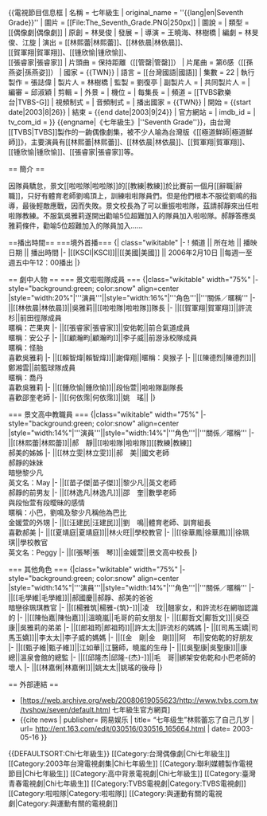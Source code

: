 {{電視節目信息框
| 名稱       = 七年級生
| original_name = ''{{lang|en|Seventh Grade}}''
| 圖片       = [[File:The_Seventh_Grade.PNG|250px]]
| 圖說       = 
| 類型       = [[偶像劇|偶像劇]]
| 原創       = 林旻俊
| 發展       = 
| 導演       = 王曉海、林樹橋
| 編劇       = 林旻俊、江旋
| 演出       = [[林熙蕾|林熙蕾]]、[[林依晨|林依晨]]、<br />[[賀軍翔|賀軍翔]]、[[锺欣愉|锺欣愉]]、<br />[[張睿家|張睿家]]
| 片頭曲     = 保持距離（[[管罄|管罄]]）
| 片尾曲     = 第6感（[[孫燕姿|孫燕姿]]）
| 國家       = {{TWN}}
| 語言       = [[台灣國語|國語]]
| 集數       = 22
| 執行製作   = 張誌偉
| 製片人     = 林樹橋
| 監製       = 劉復亭
| 副製片人   = 
| 共同製片人 = 
| 編審       = 邱淑穎
| 剪輯       = 
| 外景       = 
| 機位       = 
| 每集長     = 
| 頻道       = [[TVBS歡樂台|TVBS-G]]
| 視頻制式   = 
| 音頻制式   = 
| 播出國家   = {{TWN}}
| 開始       = {{start date|2003|8|26}}
| 結束       = {{end date|2003|9|24}}
| 官方網站   = 
| imdb_id    = 
| tv_com_id  = 
}}
{{engname|《七年級生》|''Seventh Grade''}}，由台灣[[TVBS|TVBS]]製作的一齣偶像劇集，被不少人喻為台灣版《[[極道鮮師|極道鮮師]]》，主要演員有[[林熙蕾|林熙蕾]]、[[林依晨|林依晨]]、[[賀軍翔|賀軍翔]]、[[锺欣愉|锺欣愉]]、[[張睿家|張睿家]]等。

== 簡介 ==

因隊員驕怠，景文[[啦啦隊|啦啦隊]]的[[教練|教練]]於比賽前一個月[[辭職|辭職]]，只好有體育老師劉鳴頂上，訓練啦啦隊員們。但是他們根本不服從劉鳴的指導，最後輕敵應戰，因而失敗。景文校長為了可以重振啦啦隊，茲請郝靜來出任啦啦隊教練。不服氣吳雅莉遂開出勸喻5位超難加入的隊員加入啦啦隊。郝靜答應吳雅莉條件，勸喻5位超難加入的隊員加入……

==播出時間==
===境外首播===
{| class="wikitable"
|-
! 頻道 || 所在地 || 播映日期 || 播出時間
|-
|[[KSCI|KSCI]]||[[美國|美國]] || 2006年2月10日 ||每週一至週五中午12：00播出
|}

== 劇中人物 ==
=== 景文啦啦隊成員 ===
{|class="wikitable" width="75%"
|- style="background:green; color:snow" align=center
|style="width:20%"|'''演員'''||style="width:16%"|'''角色'''||'''關係／暱稱'''
|-
||[[林依晨|林依晨]]||吳雅莉||[[啦啦隊|啦啦隊]]隊長
|-
||[[賀軍翔|賀軍翔]]||許流杉||前田徑隊成員<br />暱稱：芒果爽
|-
||[[張睿家|張睿家]]||安佑乾||前合氣道成員<br />暱稱：安公子
|-
||[[顧瀚畇|顧瀚昀]]||李子威||前游泳校隊成員<br />暱稱：怪胎<br />喜歡吳雅莉
|-
||[[賴智煒|賴智煒]]||謝偉翔||暱稱：臭猴子
|-
||[[陳德烈|陳德烈]]||鄭湘雲||前籃球隊成員<br />暱稱：喬丹<br />喜歡吳雅莉
|-
||[[鍾欣愉|鍾欣愉]]||段怡萱||啦啦隊副隊長<br />喜歡邵奎老師
|-
||[[何依霈|何依霈]]||姚　瑤||
|}

=== 景文高中教職員 ===
{|class="wikitable" width="75%"
|- style="background:green; color:snow" align=center
|style="width:14%"|'''演員'''||style="width:14%"|'''角色'''||'''關係／暱稱'''
|-
||[[林熙蕾|林熙蕾]]||郝　靜||[[啦啦隊|啦啦隊]][[教練|教練]]<br />郝美的姊姊
|-
||[[林立雯|林立雯]]||郝　美||國文老師<br />郝靜的妹妹<br />暗戀黎少凡<br />英文名：May
|-
||[[苗子傑|苗子傑]]||黎少凡||英文老師<br />郝靜的前男友
|-
||[[林逸凡|林逸凡]]||邵　奎||數學老師<br />與段怡萱有段曖昧的感情<br />暱稱：小巴，劉鳴及黎少凡稱他為巴比<br />金媛萱的外甥
|-
||[[汪建民|汪建民]]||劉　鳴||體育老師、訓育組長<br />喜歡郝美
|-
||[[夏靖庭|夏靖庭]]||林火旺||學校教官
|-
||[[徐華鳳|徐華鳳]]||徐珮琪||學校教官<br />英文名：Peggy
|-
||[[張琴|張　琴]]||金媛萱||景文高中校長
|}

=== 其他角色 ===
{|class="wikitable" width="75%"
|- style="background:green; color:snow" align=center
|style="width:14%"|'''演員'''||style="width:14%"|'''角色'''||'''關係／暱稱'''
|-
||[[毛學維|毛學維]]||郝國慶||郝靜、郝美的爸爸<br />暗戀徐珮琪教官
|-
||[[楊雅筑|楊雅-{筑}-]]||凌　玟||翹家女，和許流杉在網咖認識的
|-
||[[陳怡嘉|陳怡嘉]]||溫曉嵐||毛哥的前女朋友
|-
||[[鄺哲文|鄺哲文]]||吳亞康||吳雅莉的弟弟
|-
||[[郎祖筠|郎祖筠]]||許太太||許流杉的媽媽
|-
||[[司馬玉嬌|司馬玉嬌]]||李太太||李子威的媽媽
|-
||[[金　剛|金　剛]]||阿　布||安佑乾的好朋友
|-
||[[甄子維|甄子維]]||江如華||江醫師，曉嵐的生母
|-
||[[吳聖康|吳聖康]]||康  總||溫泉會館的總監
|-
||[[邱隆杰|邱隆-{杰}-]]||毛　哥||綁架安佑乾和小巴老師的壞人
|-
||[[林嘉俐|林嘉俐]]||姚太太||姚瑤的後母
|}

== 外部連結 ==
* [https://web.archive.org/web/20080619055623/http://www.tvbs.com.tw/tvshow/seven/default.html 七年級生官方網頁]
* {{cite news | publisher= 网易娱乐 | title= “七年级生”林熙蕾忘了自己几岁 | url= http://ent.163.com/edit/030516/030516_165664.html | date= 2003-05-16 }}

{{DEFAULTSORT:Chi七年級生}}
[[Category:台灣偶像劇|Chi七年級生]]
[[Category:2003年台灣電視劇集|Chi七年級生]]
[[Category:聯利媒體製作電視節目|Chi七年級生]]
[[Category:高中背景電視劇|Chi七年級生]]
[[Category:臺灣青春電視劇|Chi七年級生]]
[[Category:TVBS電視劇|Category:TVBS電視劇]]
[[Category:啦啦隊|Category:啦啦隊]]
[[Category:與運動有關的電視劇|Category:與運動有關的電視劇]]